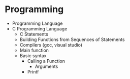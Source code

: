 # Programming

* Programming Language
* C Programming Language
    * C Statements
    * Building Functions from Sequences of Statements
    * Compilers (gcc, visual studio)
    * Main function
    * Basic syntax
        * Calling a Function
            * Arguments
        * Printf